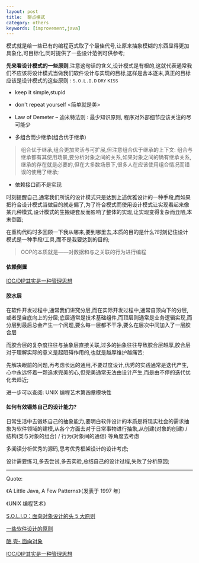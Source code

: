 ```yaml
---
layout: post
title:  聊点模式
category: others
keywords: [improvement,java]
---
```


模式就是给一些已有的编程范式取了个最佳代号,让原来抽象模糊的东西显得更加具象化,可目标化,同时提供了一些设计范例可供参考;

**先来看设计模式的一些原则**,注意这句话的含义,设计模式是有根的,这就代表通常我们不应该将设计模式当做我们软件设计与实现的目标,这样是舍本逐末,真正的目标应该是设计模式的这些原则 : `S.O.L.I.D` `DRY` `KISS`

* keep it simple,stupid                 
* don't repeat yourself <简单就是美>                

* Law of Demeter – 迪米特法则 : 最少知识原则, 程序对外部细节应该关注的尽可能少


* 多组合而少继承(组合优于继承)    

> 组合优于继承,组合更加灵活与可扩展,但注意组合优于继承的上下文: 组合与继承都有其使用场景,要分析对象之间的关系,如果对象之间的确有继承关系,继承的存在就是必要的,但在大多数场景下,很多人在应该使用组合情况而错误的使用了继承;

* 依赖接口而不是实现

时刻提醒自己,通常我们所说的设计模式只是达到上述优雅设计的一种手段,而如果把符合设计模式当做目的就走偏了,为了符合模式而使用设计模式让实现看起来像某几种模式,设计模式的生搬硬套反而影响了整体的实现,让实现变得复杂而丑陋,本末倒置;

在重构代码时多回顾一下我从哪来,要到哪里去,本质的目的是什么?时刻记住设计模式是一种手段/工具,而不是我要达到的目的;

> OOP的本质就是——对数据和与之关联的行为进行编程

#### 依赖倒置

[IOC/DIP其实是一种管理思想](https://coolshell.cn/articles/9949.html)


#### 胶水层

在软件开发过程中,通常我们讲究分层,而在实际开发过程中,通常自顶向下的分层,或者是自底向上的分层;底层通常是技术基础组件,而顶层则通常是业务逻辑实现,而分层到最后总会产生一个问题,要么每一层都不干净,要么在层次中间加入了一层胶合层

而胶合层的复杂度往往与抽象层直接关联,过多的抽象往往导致胶合层越厚,胶合层对于理解实际的意义是起阻碍作用的,也就是越厚维护越痛苦;


先解决眼前的问题,再考虑长远的通用,不要过度设计,优秀的实践通常是迭代产生,心中永远怀着一颗追求完美的心,但完美通常无法由设计产生,而是由不停的迭代优化去趋近;

进一步可以查阅:  UNIX 编程艺术第四章模块性  

#### 如何有效锻炼自己的设计能力?   

日常生活中去锻炼自己的抽象能力,要明白软件设计的本质是将现实社会的需求抽象为软件领域的建模,从各个方面去对于日常事物进行抽象,从创建(对象的创建) / 结构(类与对象的组合) / 行为(对象间的通信) 等角度去考虑

多阅读分析优秀的源码,思考优秀框架设计的设计考虑;            

设计需要练习,多去尝试,多去实验,总结自己的设计过程,失败了分析原因;

---

Quote: 

《A Little Java, A Few Patterns》（发表于 1997 年）  

《UNIX 编程艺术》

[S.O.L.I.D：面向对象设计的头 5 大原则](http://blog.jobbole.com/86267/)

[一些软件设计的原则](https://coolshell.cn/articles/4535.html)

[酷 壳- 面向对象](https://coolshell.cn/tag/object-oriented)

[IOC/DIP其实是一种管理思想](https://coolshell.cn/articles/9949.html)